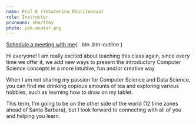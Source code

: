 ```yaml
---
name: Prof K (Yekaterina Kharitonova)
role: Instructor
pronouns: she/they
photo: ykk-avatar.png
---
```


[Schedule a meeting with me](https://appt.link/ykk){: .btn .btn-outline }

Hi everyone! I am really excited about teaching this class again, since every time we offer it, we add new ways to present the introductory Computer Science concepts in a more intuitive, fun and/or creative way. 

When I am not sharing my passion for Computer Science and Data Science, you can find me drinking copious amounts of tea and exploring various hobbies, such as learning how to draw on my tablet.

This term, I'm going to be on the other side of the world (12 time zones ahead of Santa Barbara), but I look forward to connecting with all of you and helping you learn.
